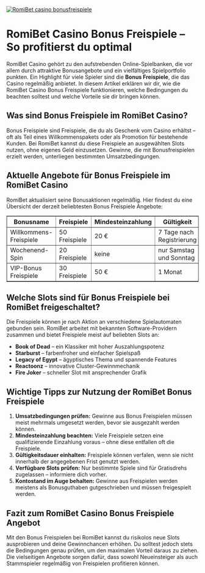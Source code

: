 [![RomiBet casino bonusfreispiele](https://123-caf.pages.dev/gitsignup.png)](https://vrmoo.ru/Bt82HjjY)

<h1>RomiBet Casino Bonus Freispiele – So profitierst du optimal</h1>  <p>RomiBet Casino gehört zu den aufstrebenden Online-Spielbanken, die vor allem durch attraktive Bonusangebote und ein vielfältiges Spielportfolio punkten. Ein Highlight für viele Spieler sind die <strong>Bonus Freispiele</strong>, die das Casino regelmäßig anbietet. In diesem Artikel erklären wir dir, wie die RomiBet Casino Bonus Freispiele funktionieren, welche Bedingungen du beachten solltest und welche Vorteile sie dir bringen können.</p>  <h2>Was sind Bonus Freispiele im RomiBet Casino?</h2>  <p>Bonus Freispiele sind Freispiele, die du als Geschenk vom Casino erhältst – oft als Teil eines Willkommenspakets oder als Promotion für bestehende Kunden. Bei RomiBet kannst du diese Freispiele an ausgewählten Slots nutzen, ohne eigenes Geld einzusetzen. Gewinne, die mit Bonusfreispielen erzielt werden, unterliegen bestimmten Umsatzbedingungen.</p>  <h2>Aktuelle Angebote für Bonus Freispiele im RomiBet Casino</h2>  <p>RomiBet aktualisiert seine Bonusaktionen regelmäßig. Hier findest du eine Übersicht der derzeit beliebtesten Bonus Freispiele Angebote:</p>  <table border="1" cellpadding="8" cellspacing="0" style="border-collapse: collapse; width: 100%;">   <thead>     <tr>       <th>Bonusname</th>       <th>Freispiele</th>       <th>Mindesteinzahlung</th>       <th>Gültigkeit</th>       <th>Umsatzbedingungen</th>     </tr>   </thead>   <tbody>     <tr>       <td>Willkommens-Freispiele</td>       <td>50 Freispiele</td>       <td>20 €</td>       <td>7 Tage nach Registrierung</td>       <td>30x Umsatz</td>     </tr>     <tr>       <td>Wochenend-Spin</td>       <td>20 Freispiele</td>       <td>keine</td>       <td>nur Samstag und Sonntag</td>       <td>25x Umsatz</td>     </tr>     <tr>       <td>VIP-Bonus Freispiele</td>       <td>30 Freispiele</td>       <td>50 €</td>       <td>1 Monat</td>       <td>15x Umsatz</td>     </tr>   </tbody> </table>  <h2>Welche Slots sind für Bonus Freispiele bei RomiBet freigeschaltet?</h2>  <p>Die Freispiele können je nach Aktion an verschiedene Spielautomaten gebunden sein. RomiBet arbeitet mit bekannten Software-Providern zusammen und bietet Freispiele meist auf beliebten Slots an:</p>  <ul>   <li><strong>Book of Dead</strong> – ein Klassiker mit hoher Auszahlungspotenz</li>   <li><strong>Starburst</strong> – farbenfroher und einfacher Spielspaß</li>   <li><strong>Legacy of Egypt</strong> – ägyptisches Thema und spannende Features</li>   <li><strong>Reactoonz</strong> – innovative Cluster-Gewinnmechanik</li>   <li><strong>Fire Joker</strong> – schneller Slot mit ansprechender Grafik</li> </ul>  <h2>Wichtige Tipps zur Nutzung der RomiBet Bonus Freispiele</h2>  <ol>   <li><strong>Umsatzbedingungen prüfen:</strong> Gewinne aus Bonus Freispielen müssen meist mehrmals umgesetzt werden, bevor sie ausgezahlt werden können.</li>   <li><strong>Mindesteinzahlung beachten:</strong> Viele Freispiele setzen eine qualifizierende Einzahlung voraus – ohne diese entfallen oft die Freispiele.</li>   <li><strong>Gültigkeitsdauer einhalten:</strong> Freispiele können verfalen, wenn sie nicht innerhalb der angegebenen Frist genutzt werden.</li>   <li><strong>Verfügbare Slots prüfen:</strong> Nur bestimmte Spiele sind für Gratisdrehs zugelassen – informiere dich vorher.</li>   <li><strong>Kontostand im Auge behalten:</strong> Gewinne aus Freispielen werden meistens als Bonusguthaben gutgeschrieben und müssen freigespielt werden.</li> </ol>  <h2>Fazit zum RomiBet Casino Bonus Freispiele Angebot</h2>  <p>Mit den Bonus Freispielen bei RomiBet kannst du risikolos neue Slots ausprobieren und deine Gewinnchancen erhöhen. Du solltest jedoch stets die Bedingungen genau prüfen, um den maximalen Vorteil daraus zu ziehen. Die vielseitigen Angebote sorgen dafür, dass sowohl Neueinsteiger als auch Stammspieler regelmäßig von Freispielen profitieren können.</p>